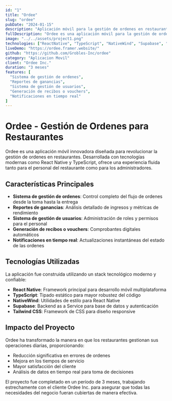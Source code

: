 ```yaml
---
id: "1"
title: "Ordee"
slug: "ordee"
pubDate: "2024-01-15"
description: "Aplicación móvil para la gestión de ordenes en restaurantes."
fullDescription: "Ordee es una aplicación móvil para la gestión de ordenes en restaurantes, que permite llevar un control de las ordenes, en tiempo real, y que se pueden ver en un panel de administración."
image: "../../assets/project1.png"
technologies: ["ReactNative", "TypeScript", "NativeWind", "Supabase", "Tailwind CSS"]
liveDemo: "https://ordee.framer.website/"
github: "https://github.com/Grobles-Inc/ordee"
category: "Aplicacion Movil"
client: "Ordee Inc."
duration: "3 meses"
features: [
  "Sistema de gestión de ordenes",
  "Reportes de ganancias", 
  "Sistema de gestión de usuarios",
  "Generación de recibos o vouchers",
  "Notificaciones en tiempo real"
]
---
```


# Ordee - Gestión de Ordenes para Restaurantes

Ordee es una aplicación móvil innovadora diseñada para revolucionar la gestión de ordenes en restaurantes. Desarrollada con tecnologías modernas como React Native y TypeScript, ofrece una experiencia fluida tanto para el personal del restaurante como para los administradores.

## Características Principales

- **Sistema de gestión de ordenes**: Control completo del flujo de ordenes desde la toma hasta la entrega
- **Reportes de ganancias**: Análisis detallado de ingresos y métricas de rendimiento
- **Sistema de gestión de usuarios**: Administración de roles y permisos para el personal
- **Generación de recibos o vouchers**: Comprobantes digitales automáticos
- **Notificaciones en tiempo real**: Actualizaciones instantáneas del estado de las ordenes

## Tecnologías Utilizadas

La aplicación fue construida utilizando un stack tecnológico moderno y confiable:

- **React Native**: Framework principal para desarrollo móvil multiplataforma
- **TypeScript**: Tipado estático para mayor robustez del código
- **NativeWind**: Utilidades de estilo para React Native
- **Supabase**: Backend as a Service para base de datos y autenticación
- **Tailwind CSS**: Framework de CSS para diseño responsive

## Impacto del Proyecto

Ordee ha transformado la manera en que los restaurantes gestionan sus operaciones diarias, proporcionando:

- Reducción significativa en errores de ordenes
- Mejora en los tiempos de servicio
- Mayor satisfacción del cliente
- Análisis de datos en tiempo real para toma de decisiones

El proyecto fue completado en un período de 3 meses, trabajando estrechamente con el cliente Ordee Inc. para asegurar que todas las necesidades del negocio fueran cubiertas de manera efectiva.
